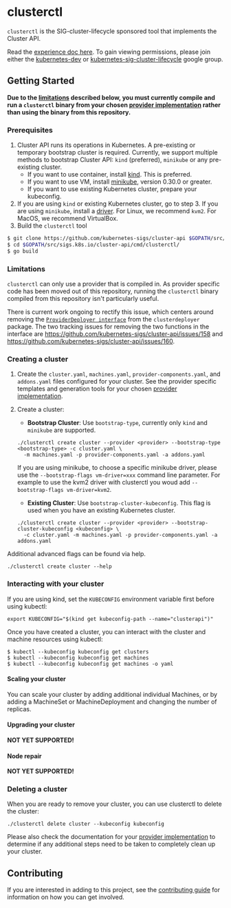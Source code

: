 # clusterctl

`clusterctl` is the SIG-cluster-lifecycle sponsored tool that implements the Cluster API.

Read the [experience doc here](https://docs.google.com/document/d/1-sYb3EdkRga49nULH1kSwuQFf1o6GvAw_POrsNo5d8c/edit#). To gain viewing permissions, please join either the [kubernetes-dev](https://groups.google.com/forum/#!forum/kubernetes-dev) or [kubernetes-sig-cluster-lifecycle](https://groups.google.com/forum/#!forum/kubernetes-sig-cluster-lifecycle) google group.

## Getting Started

**Due to the [limitations](#limitations) described below, you must currently compile and run a `clusterctl` binary
from your chosen [provider implementation](../../README.md#provider-implementations) rather than using the binary from
this repository.**


### Prerequisites

1. Cluster API runs its operations in Kubernetes. A pre-existing or temporary bootstrap cluster is required. Currently, we support multiple methods to bootstrap Cluster API: `kind` (preferred), `minikube` or any pre-existing cluster.
   - If you want to use container, install [kind](https://github.com/kubernetes-sigs/kind#installation-and-usage). This is preferred.
   - If you want to use VM, install [minikube](https://kubernetes.io/docs/tasks/tools/install-minikube/), version 0.30.0 or greater.
   - If you want to use existing Kubernetes cluster, prepare your kubeconfig.
2. If you are using `kind` or existing Kubernetes cluster, go to step 3. If you are using `minikube`, install a [driver](https://github.com/kubernetes/minikube/blob/master/docs/drivers.md). For Linux, we recommend `kvm2`. For MacOS, we recommend VirtualBox.
2. Build the `clusterctl` tool

```bash
$ git clone https://github.com/kubernetes-sigs/cluster-api $GOPATH/src/sigs.k8s.io/cluster-api
$ cd $GOPATH/src/sigs.k8s.io/cluster-api/cmd/clusterctl/
$ go build
```

### Limitations

`clusterctl` can only use a provider that is compiled in. As provider specific code has been moved out
of this repository, running the `clusterctl` binary compiled from this repository isn't particularly useful.

There is current work ongoing to rectify this issue, which centers around removing the
[`ProviderDeployer interface`](https://github.com/kubernetes-sigs/cluster-api/blob/b90c541b315ecbac096fa371b4436d60ce5715a9/clusterctl/clusterdeployer/clusterdeployer.go#L33-L40)
from the `clusterdeployer` package. The two tracking issues for removing the two functions in the interface are
https://github.com/kubernetes-sigs/cluster-api/issues/158 and https://github.com/kubernetes-sigs/cluster-api/issues/160.

### Creating a cluster

1. Create the `cluster.yaml`, `machines.yaml`, `provider-components.yaml`, and `addons.yaml` files configured for your cluster.
   See the provider specific templates and generation tools for your chosen [provider implementation](../../README.md#provider-implementations).

1. Create a cluster:

   - __Bootstrap Cluster__: Use `bootstrap-type`, currently only `kind` and `minikube` are supported.

   ```shell
   ./clusterctl create cluster --provider <provider> --bootstrap-type <bootstrap-type> -c cluster.yaml \
     -m machines.yaml -p provider-components.yaml -a addons.yaml
   ```

   If you are using minikube, to choose a specific minikube driver, please use the `--bootstrap-flags vm-driver=xxx` command line parameter. For example to use the kvm2 driver with clusterctl you woud add `--bootstrap-flags vm-driver=kvm2`.

   -  __Existing Cluster__:  Use `bootstrap-cluster-kubeconfig`. This flag is used when you have an existing Kubernetes cluster.

   ```shell
   ./clusterctl create cluster --provider <provider> --bootstrap-cluster-kubeconfig <kubeconfig> \
     -c cluster.yaml -m machines.yaml -p provider-components.yaml -a addons.yaml
   ```

Additional advanced flags can be found via help.

```shell
./clusterctl create cluster --help
```

### Interacting with your cluster

If you are using kind, set the `KUBECONFIG` environment variable first before using kubectl:

```
export KUBECONFIG="$(kind get kubeconfig-path --name="clusterapi")"
```

Once you have created a cluster, you can interact with the cluster and machine
resources using kubectl:

```
$ kubectl --kubeconfig kubeconfig get clusters
$ kubectl --kubeconfig kubeconfig get machines
$ kubectl --kubeconfig kubeconfig get machines -o yaml
```

#### Scaling your cluster

You can scale your cluster by adding additional individual Machines, or by adding a MachineSet or MachineDeployment
and changing the number of replicas.

#### Upgrading your cluster

**NOT YET SUPPORTED!**

#### Node repair

**NOT YET SUPPORTED!**

### Deleting a cluster

When you are ready to remove your cluster, you can use clusterctl to delete the cluster:

```shell
./clusterctl delete cluster --kubeconfig kubeconfig
```

Please also check the documentation for your [provider implementation](../../README.md#provider-implementations)
to determine if any additional steps need to be taken to completely clean up your cluster.

## Contributing

If you are interested in adding to this project, see the [contributing guide](CONTRIBUTING.md) for information on how you can get involved.
